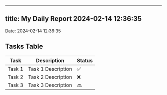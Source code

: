
---
title: My Daily Report 2024-02-14 12:36:35
---

Date: 2024-02-14 12:36:35

## Tasks Table

| Task | Description | Status |
|------|-------------|--------|
| Task 1 | Task 1 Description | ✅ |
| Task 2 | Task 2 Description | ❌ |
| Task 3 | Task 3 Description | 🔜 |
